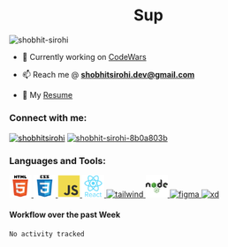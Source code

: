 <h1 align="center">Sup</h1>

<p align="left"> <img src="https://komarev.com/ghpvc/?username=shobhit-sirohi&label=Profile%20views&color=F44336&style=flat" alt="shobhit-sirohi" /> </p>

- 🔭 Currently working on [CodeWars](https://github.com/shobhit-sirohi/CodeWars)

- 📫 Reach me @ **shobhitsirohi.dev@gmail.com**

- 📄 My [Resume](https://bit.ly/3a5gZyB)

<h3 align="left">Connect with me:</h3>
<p align="left">
<a href="https://twitter.com/shobhitsirohi" style="color: black" target="blank"><img align="center" src="https://raw.githubusercontent.com/rahuldkjain/github-profile-readme-generator/master/src/images/icons/Social/twitter.svg" alt="shobhitsirohi" height="30" width="40" /></a>
<a href="https://linkedin.com/in/shobhit-sirohi-8b0a803b" target="blank"><img align="center" src="https://raw.githubusercontent.com/rahuldkjain/github-profile-readme-generator/master/src/images/icons/Social/linked-in-alt.svg" alt="shobhit-sirohi-8b0a803b" height="30" width="40" /></a>
</p>

<h3 align="left">Languages and Tools:</h3>
<p align="left"> <a href="https://www.w3.org/html/" target="_blank" rel="noreferrer"> <img src="https://raw.githubusercontent.com/devicons/devicon/master/icons/html5/html5-original-wordmark.svg" alt="html5" width="40" height="40"/> </a> <a href="https://www.w3schools.com/css/" target="_blank" rel="noreferrer"> <img src="https://raw.githubusercontent.com/devicons/devicon/master/icons/css3/css3-original-wordmark.svg" alt="css3" width="40" height="40"/> </a> <a href="https://developer.mozilla.org/en-US/docs/Web/JavaScript" target="_blank" rel="noreferrer"> <img src="https://raw.githubusercontent.com/devicons/devicon/master/icons/javascript/javascript-original.svg" alt="javascript" width="40" height="40"/> </a> <a href="https://reactjs.org/" target="_blank" rel="noreferrer"> <img src="https://raw.githubusercontent.com/devicons/devicon/master/icons/react/react-original-wordmark.svg" alt="react" width="40" height="40"/> </a> <a href="https://tailwindcss.com/" target="_blank" rel="noreferrer"> <img src="https://www.vectorlogo.zone/logos/tailwindcss/tailwindcss-icon.svg" alt="tailwind" width="40" height="40"/> </a> <a href="https://nodejs.org" target="_blank" rel="noreferrer"> <img src="https://raw.githubusercontent.com/devicons/devicon/master/icons/nodejs/nodejs-original-wordmark.svg" alt="nodejs" width="40" height="40"/> </a> <a href="https://www.figma.com/" target="_blank" rel="noreferrer"> <img src="https://www.vectorlogo.zone/logos/figma/figma-icon.svg" alt="figma" width="40" height="40"/> </a> <a href="https://vuejs.org/" target="_blank" rel="noreferrer"> <img src="https://en.m.wikipedia.org/wiki/File:Vue.js_Logo_2.svg" alt="xd" width="40" height="40"/> </a> </p>

#### Workflow over the past Week

<!--START_SECTION:waka-->

```text
No activity tracked
```

<!--END_SECTION:waka-->

